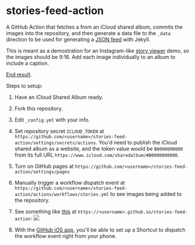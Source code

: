# stories-feed-action

A GitHub Action that fetches a from an iCloud shared album, commits the images into the repository, and then generate a data file to the `_data` direction to be used for generating a [JSON feed](https://jsonfeed.org) with Jekyll.

This is meant as a demostration for an Instagram-like [story viewer](https://github.com/muan/story-view-element) demo, so the images should be 9:16. Add each image individually to an album to include a caption.

[End result](https://muan.github.io/stories-feed-action/).

Steps to setup:

1. Have an iCloud Shared Album ready.

2. Fork this repository.

3. Edit `_config.yml` with your info.

4. Set repository secret `ICLOUD_TOKEN` at `https://github.com/<username>/stories-feed-action/settings/secrets/actions`. You'd need to publish the iCloud shared album as a website, and the token value would be `B0000000000` from its full URL `https://www.icloud.com/sharedalbum/#B0000000000`.

5. Turn on GitHub pages at `https://github.com/<username>/stories-feed-action/settings/pages`

6. Manually trigger a workflow dispatch event at `https://github.com/<username>/stories-feed-action/actions/workflows/stories.yml` to see images being added to the repository.

7. See something like [this](https://muan.github.io/stories-feed-action/) at `https://<username>.github.io/stories-feed-action`:
  ![](https://user-images.githubusercontent.com/1153134/182153258-4f7e7cb5-5b80-48d9-96c8-3491075d9232.gif)

8. With the [GitHub iOS app](https://github.com/mobile), you'll be able to set up a Shortcut to dispatch the workflow event right from your phone.
